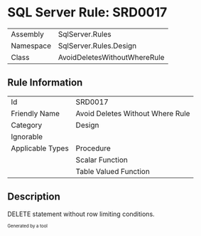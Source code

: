 ﻿# SQL Server Rule: SRD0017
  
|    |    |
|----|----|
| Assembly | SqlServer.Rules |
| Namespace | SqlServer.Rules.Design |
| Class | AvoidDeletesWithoutWhereRule |
  
## Rule Information
  
|    |    |
|----|----|
| Id | SRD0017 |
| Friendly Name | Avoid Deletes Without Where Rule |
| Category | Design |
| Ignorable |  |
| Applicable Types | Procedure  |
|   | Scalar Function |
|   | Table Valued Function |
  
## Description
  
DELETE statement without row limiting conditions.
  
<sub><sup>Generated by a tool</sup></sub>
